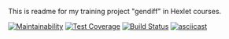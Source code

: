 This is readme for my training project "gendiff" in Hexlet courses.


[![Maintainability](https://api.codeclimate.com/v1/badges/3272942da0bb2192610a/maintainability)](https://codeclimate.com/github/0TH0N/project-lvl2-s353/maintainability)
[![Test Coverage](https://api.codeclimate.com/v1/badges/3272942da0bb2192610a/test_coverage)](https://codeclimate.com/github/0TH0N/project-lvl2-s353/test_coverage)
[![Build Status](https://travis-ci.com/0TH0N/project-lvl2-s353.svg?branch=master)](https://travis-ci.com/0TH0N/project-lvl2-s353)
[![asciicast](https://asciinema.org/a/W4ksP9alDveJdCUGD7EXHF2Cg.png)](https://asciinema.org/a/W4ksP9alDveJdCUGD7EXHF2Cg)